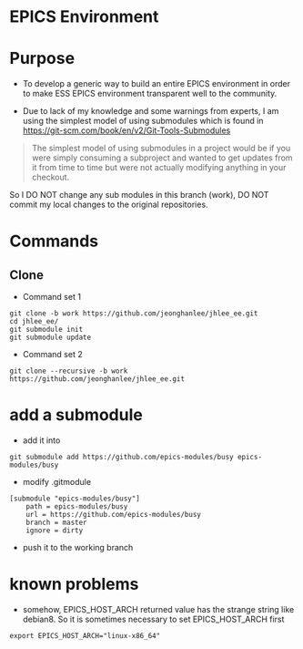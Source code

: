 EPICS Environment
=================

# Purpose

* To develop a generic way to build an entire EPICS environment in order to make ESS EPICS environment transparent well to the community.

* Due to lack of my knowledge and some warnings from experts, I am using the simplest model of using submodules which is found in https://git-scm.com/book/en/v2/Git-Tools-Submodules


> The simplest model of using submodules in a project would be if you were simply consuming a subproject and wanted to get updates from it from time to time but were not actually modifying anything in your checkout.

  So I DO NOT change any sub modules in this branch (work), DO NOT commit my local changes to the original repositories. 



# Commands


## Clone

* Command set 1
```
git clone -b work https://github.com/jeonghanlee/jhlee_ee.git
cd jhlee_ee/
git submodule init
git submodule update
```

* Command set 2
```
git clone --recursive -b work https://github.com/jeonghanlee/jhlee_ee.git
```

# add a submodule

* add it into 

```
git submodule add https://github.com/epics-modules/busy epics-modules/busy
```

* modify .gitmodule
```
[submodule "epics-modules/busy"]
	path = epics-modules/busy
	url = https://github.com/epics-modules/busy
	branch = master
	ignore = dirty
```

* push it to the working branch


# known problems

* somehow, EPICS_HOST_ARCH returned value has the strange string like debian8. So it is sometimes necessary to set EPICS_HOST_ARCH first
```
export EPICS_HOST_ARCH="linux-x86_64"
```
